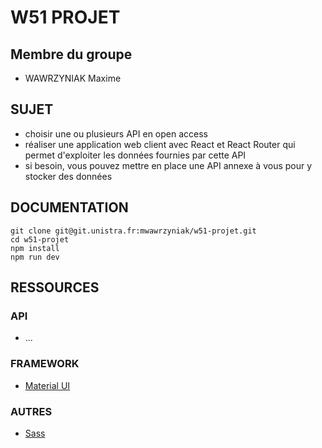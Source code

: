 # W51 PROJET

## Membre du groupe
- WAWRZYNIAK Maxime

## SUJET
- choisir une ou plusieurs API en open access
- réaliser une application web client avec React et React Router qui permet d'exploiter les données fournies par cette API
- si besoin, vous pouvez mettre en place une API annexe à vous pour y stocker des données


## DOCUMENTATION
```shell
git clone git@git.unistra.fr:mwawrzyniak/w51-projet.git
cd w51-projet
npm install
npm run dev
```

## RESSOURCES

### API
- ...

### FRAMEWORK
- [Material UI](https://mui.com/)

### AUTRES
- [Sass](https://sass-lang.com/)